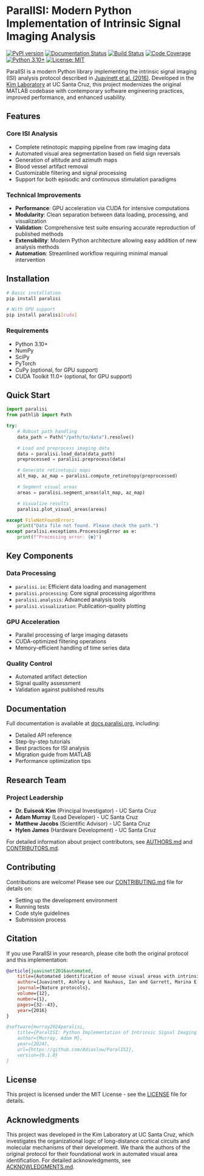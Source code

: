 # ParalISI: Modern Python Implementation of Intrinsic Signal Imaging Analysis

[![PyPI version](https://img.shields.io/pypi/v/paralisi.svg)](https://pypi.org/project/paralisi/)
[![Documentation Status](https://readthedocs.org/projects/paralisi/badge/?version=latest)](https://paralisi.readthedocs.io/en/latest/?badge=latest)
[![Build Status](https://github.com/Adiaslow/ParalISI/workflows/Python%20package/badge.svg)](https://github.com/Adiaslow/ParalISI/actions)
[![Code Coverage](https://codecov.io/gh/Adiaslow/ParalISI/branch/main/graph/badge.svg)](https://codecov.io/gh/Adiaslow/ParalISI)
[![Python 3.10+](https://img.shields.io/badge/python-3.10+-blue.svg)](https://www.python.org/downloads/)
[![License: MIT](https://img.shields.io/badge/License-MIT-yellow.svg)](https://opensource.org/licenses/MIT)

ParalISI is a modern Python library implementing the intrinsic signal imaging (ISI) analysis protocol described in [Juavinett et al. (2016)](https://doi.org/10.1038/nprot.2016.158). Developed in the [Kim Laboratory]([https://mcd.ucsc.edu/faculty/kim-e.html](https://www.ejkimlab.com/)) at UC Santa Cruz, this project modernizes the original MATLAB codebase with contemporary software engineering practices, improved performance, and enhanced usability.

## Features

### Core ISI Analysis
- Complete retinotopic mapping pipeline from raw imaging data
- Automated visual area segmentation based on field sign reversals
- Generation of altitude and azimuth maps
- Blood vessel artifact removal
- Customizable filtering and signal processing
- Support for both episodic and continuous stimulation paradigms

### Technical Improvements
- **Performance**: GPU acceleration via CUDA for intensive computations
- **Modularity**: Clean separation between data loading, processing, and visualization
- **Validation**: Comprehensive test suite ensuring accurate reproduction of published methods
- **Extensibility**: Modern Python architecture allowing easy addition of new analysis methods
- **Automation**: Streamlined workflow requiring minimal manual intervention

## Installation

```bash
# Basic installation
pip install paralisi

# With GPU support
pip install paralisi[cuda]
```

### Requirements
- Python 3.10+
- NumPy
- SciPy
- PyTorch
- CuPy (optional, for GPU support)
- CUDA Toolkit 11.0+ (optional, for GPU support)

## Quick Start

```python
import paralisi
from pathlib import Path

try:
    # Robust path handling
    data_path = Path("/path/to/data").resolve()

    # Load and preprocess imaging data
    data = paralisi.load_data(data_path)
    preprocessed = paralisi.preprocess(data)

    # Generate retinotopic maps
    alt_map, az_map = paralisi.compute_retinotopy(preprocessed)

    # Segment visual areas
    areas = paralisi.segment_areas(alt_map, az_map)

    # Visualize results
    paralisi.plot_visual_areas(areas)

except FileNotFoundError:
    print("Data file not found. Please check the path.")
except paralisi.exceptions.ProcessingError as e:
    print(f"Processing error: {e}")
```

## Key Components

### Data Processing
- `paralisi.io`: Efficient data loading and management
- `paralisi.processing`: Core signal processing algorithms
- `paralisi.analysis`: Advanced analysis tools
- `paralisi.visualization`: Publication-quality plotting

### GPU Acceleration
- Parallel processing of large imaging datasets
- CUDA-optimized filtering operations
- Memory-efficient handling of time series data

### Quality Control
- Automated artifact detection
- Signal quality assessment
- Validation against published results

## Documentation

Full documentation is available at [docs.paralisi.org](https://docs.paralisi.org), including:
- Detailed API reference
- Step-by-step tutorials
- Best practices for ISI analysis
- Migration guide from MATLAB
- Performance optimization tips

## Research Team

### Project Leadership
- **Dr. Euiseok Kim** (Principal Investigator) - UC Santa Cruz
- **Adam Murray** (Lead Developer) - UC Santa Cruz
- **Matthew Jacobs** (Scientific Advisor) - UC Santa Cruz
- **Hylen James** (Hardware Development) - UC Santa Cruz

For detailed information about project contributors, see [AUTHORS.md](AUTHORS.md) and [CONTRIBUTORS.md](CONTRIBUTORS.md).

## Contributing

Contributions are welcome! Please see our [CONTRIBUTING.md](CONTRIBUTING.md) file for details on:
- Setting up the development environment
- Running tests
- Code style guidelines
- Submission process

## Citation

If you use ParalISI in your research, please cite both the original protocol and this implementation:

```bibtex
@article{juavinett2016automated,
    title={Automated identification of mouse visual areas with intrinsic signal imaging},
    author={Juavinett, Ashley L and Nauhaus, Ian and Garrett, Marina E and Zhuang, Jun and Callaway, Edward M},
    journal={Nature protocols},
    volume={12},
    number={1},
    pages={32--43},
    year={2016}
}

@software{murray2024paralisi,
    title={ParalISI: Python Implementation of Intrinsic Signal Imaging Analysis},
    author={Murray, Adam M},
    year={2024},
    url={https://github.com/Adiaslow/ParalISI},
    version={0.1.0}
}
```

## License

This project is licensed under the MIT License - see the [LICENSE](LICENSE) file for details.

## Acknowledgments

This project was developed in the Kim Laboratory at UC Santa Cruz, which investigates the organizational logic of long-distance cortical circuits and molecular mechanisms of their development. We thank the authors of the original protocol for their foundational work in automated visual area identification. For detailed acknowledgments, see [ACKNOWLEDGMENTS.md](ACKNOWLEDGMENTS.md).

